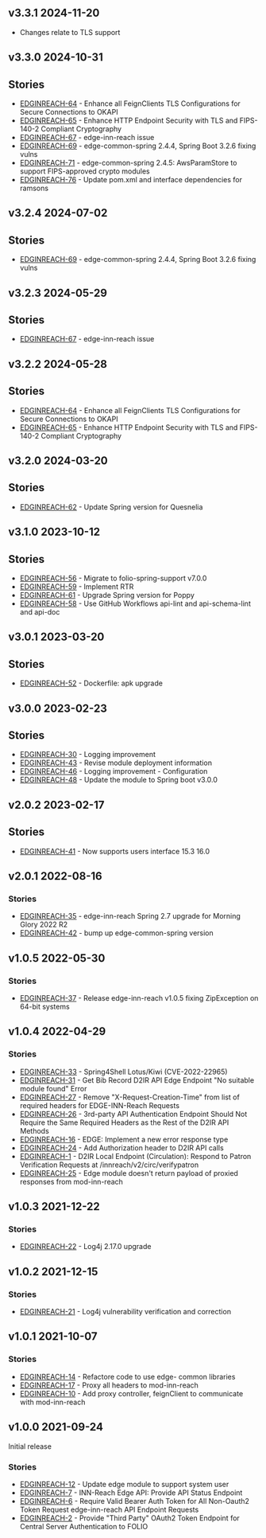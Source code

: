 ## v3.3.1 2024-11-20

* Changes relate to TLS support

## v3.3.0 2024-10-31

## Stories
* [EDGINREACH-64](https://folio-org.atlassian.net/browse/EDGINREACH-64) - Enhance all FeignClients TLS Configurations for Secure Connections to OKAPI
* [EDGINREACH-65](https://issues.folio.org/browse/EDGINREACH-65) - Enhance HTTP Endpoint Security with TLS and FIPS-140-2 Compliant Cryptography
* [EDGINREACH-67](https://folio-org.atlassian.net/browse/EDGINREACH-67) - edge-inn-reach issue
* [EDGINREACH-69](https://folio-org.atlassian.net/browse/EDGINREACH-69) - edge-common-spring 2.4.4, Spring Boot 3.2.6 fixing vulns
* [EDGINREACH-71](https://folio-org.atlassian.net/browse/EDGINREACH-71) - edge-common-spring 2.4.5: AwsParamStore to support FIPS-approved crypto modules
* [EDGINREACH-76](https://folio-org.atlassian.net/browse/EDGINREACH-76) - Update pom.xml and interface dependencies for ramsons

## v3.2.4 2024-07-02

## Stories
* [EDGINREACH-69](https://issues.folio.org/browse/EDGINREACH-69) - edge-common-spring 2.4.4, Spring Boot 3.2.6 fixing vulns

## v3.2.3 2024-05-29

## Stories
* [EDGINREACH-67](https://issues.folio.org/browse/EDGINREACH-67) - edge-inn-reach issue

## v3.2.2 2024-05-28

## Stories
* [EDGINREACH-64](https://issues.folio.org/browse/EDGINREACH-64) - Enhance all FeignClients TLS Configurations for Secure Connections to OKAPI
* [EDGINREACH-65](https://issues.folio.org/browse/EDGINREACH-65) - Enhance HTTP Endpoint Security with TLS and FIPS-140-2 Compliant Cryptography


## v3.2.0 2024-03-20

## Stories
* [EDGINREACH-62](https://issues.folio.org/browse/EDGINREACH-62) - Update Spring version for Quesnelia


## v3.1.0 2023-10-12

## Stories
* [EDGINREACH-56](https://issues.folio.org/browse/EDGINREACH-56) - Migrate to folio-spring-support v7.0.0
* [EDGINREACH-59](https://issues.folio.org/browse/EDGINREACH-59) - Implement RTR
* [EDGINREACH-61](https://issues.folio.org/browse/EDGINREACH-61) - Upgrade Spring version for Poppy
* [EDGINREACH-58](https://issues.folio.org/browse/EDGINREACH-58) - Use GitHub Workflows api-lint and api-schema-lint and api-doc


## v3.0.1 2023-03-20

## Stories
* [EDGINREACH-52](https://issues.folio.org/browse/EDGINREACH-52) - Dockerfile: apk upgrade

## v3.0.0 2023-02-23

## Stories
* [EDGINREACH-30](https://issues.folio.org/browse/EDGINREACH-30) - Logging improvement
* [EDGINREACH-43](https://issues.folio.org/browse/EDGINREACH-43) - Revise module deployment information
* [EDGINREACH-46](https://issues.folio.org/browse/EDGINREACH-46) - Logging improvement - Configuration
* [EDGINREACH-48](https://issues.folio.org/browse/EDGINREACH-48) - Update the module to Spring boot v3.0.0

## v2.0.2 2023-02-17

## Stories
* [EDGINREACH-41](https://issues.folio.org/browse/EDGINREACH-41) - Now supports users interface 15.3 16.0

## v2.0.1 2022-08-16

### Stories
* [EDGINREACH-35](https://issues.folio.org/browse/EDGINREACH-35) - edge-inn-reach Spring 2.7 upgrade for Morning Glory 2022 R2
* [EDGINREACH-42](https://issues.folio.org/browse/EDGINREACH-42) - bump up edge-common-spring version


## v1.0.5 2022-05-30

### Stories
* [EDGINREACH-37](https://issues.folio.org/browse/EDGINREACH-37) - Release edge-inn-reach v1.0.5 fixing ZipException on 64-bit systems

## v1.0.4 2022-04-29

### Stories
* [EDGINREACH-33](https://issues.folio.org/browse/EDGINREACH-33) - Spring4Shell Lotus/Kiwi (CVE-2022-22965)
* [EDGINREACH-31](https://issues.folio.org/browse/EDGINREACH-31) - Get Bib Record D2IR API Edge Endpoint "No suitable module found" Error
* [EDGINREACH-27](https://issues.folio.org/browse/EDGINREACH-27) - Remove "X-Request-Creation-Time" from list of required headers for EDGE-INN-Reach Requests
* [EDGINREACH-26](https://issues.folio.org/browse/EDGINREACH-26) - 3rd-party API Authentication Endpoint Should Not Require the Same Required Headers as the Rest of the D2IR API Methods
* [EDGINREACH-16](https://issues.folio.org/browse/EDGINREACH-16) - EDGE: Implement a new error response type
* [EDGINREACH-24](https://issues.folio.org/browse/EDGINREACH-24) - Add Authorization header to D2IR API calls
* [EDGINREACH-1](https://issues.folio.org/browse/EDGINREACH-1) - D2IR Local Endpoint (Circulation): Respond to Patron Verification Requests at /innreach/v2/circ/verifypatron
* [EDGINREACH-25](https://issues.folio.org/browse/EDGINREACH-25) - Edge module doesn't return payload of proxied responses from mod-inn-reach 

## v1.0.3 2021-12-22

### Stories
* [EDGINREACH-22](https://issues.folio.org/browse/EDGINREACH-22) - Log4j 2.17.0 upgrade

## v1.0.2 2021-12-15

### Stories
* [EDGINREACH-21](https://issues.folio.org/browse/EDGINREACH-21) - Log4j vulnerability verification and correction

## v1.0.1 2021-10-07

### Stories
* [EDGINREACH-14](https://issues.folio.org/browse/EDGINREACH-14) - Refactore code to use edge- common libraries
* [EDGINREACH-17](https://issues.folio.org/browse/EDGINREACH-17) - Proxy all headers to mod-inn-reach
* [EDGINREACH-10](https://issues.folio.org/browse/EDGINREACH-10) - Add proxy controller, feignClient to communicate with mod-inn-reach

## v1.0.0 2021-09-24

Initial release

### Stories
* [EDGINREACH-12](https://issues.folio.org/browse/EDGINREACH-12) - Update edge module to support system user
* [EDGINREACH-7](https://issues.folio.org/browse/EDGINREACH-7) - INN-Reach Edge API: Provide API Status Endpoint
* [EDGINREACH-6](https://issues.folio.org/browse/EDGINREACH-6) - Require Valid Bearer Auth Token for All Non-Oauth2 Token Request edge-inn-reach API Endpoint Requests
* [EDGINREACH-2](https://issues.folio.org/browse/EDGINREACH-2) - Provide "Third Party" OAuth2 Token Endpoint for Central Server Authentication to FOLIO
 
